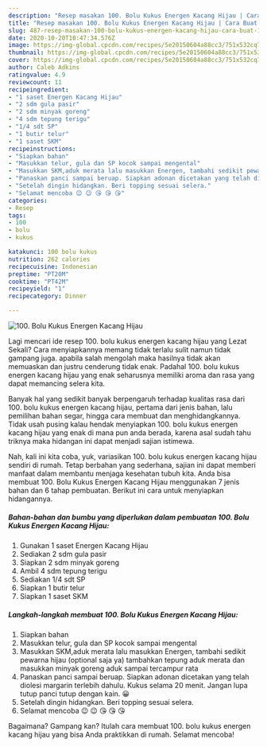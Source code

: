 ```yaml
---
description: "Resep masakan 100. Bolu Kukus Energen Kacang Hijau | Cara Buat 100. Bolu Kukus Energen Kacang Hijau Yang Enak Dan Mudah"
title: "Resep masakan 100. Bolu Kukus Energen Kacang Hijau | Cara Buat 100. Bolu Kukus Energen Kacang Hijau Yang Enak Dan Mudah"
slug: 487-resep-masakan-100-bolu-kukus-energen-kacang-hijau-cara-buat-100-bolu-kukus-energen-kacang-hijau-yang-enak-dan-mudah
date: 2020-10-20T10:47:34.576Z
image: https://img-global.cpcdn.com/recipes/5e20150604a88cc3/751x532cq70/100-bolu-kukus-energen-kacang-hijau-foto-resep-utama.jpg
thumbnail: https://img-global.cpcdn.com/recipes/5e20150604a88cc3/751x532cq70/100-bolu-kukus-energen-kacang-hijau-foto-resep-utama.jpg
cover: https://img-global.cpcdn.com/recipes/5e20150604a88cc3/751x532cq70/100-bolu-kukus-energen-kacang-hijau-foto-resep-utama.jpg
author: Caleb Adkins
ratingvalue: 4.9
reviewcount: 11
recipeingredient:
- "1 saset Energen Kacang Hijau"
- "2 sdm gula pasir"
- "2 sdm minyak goreng"
- "4 sdm tepung terigu"
- "1/4 sdt SP"
- "1 butir telur"
- "1 saset SKM"
recipeinstructions:
- "Siapkan bahan"
- "Masukkan telur, gula dan SP kocok sampai mengental"
- "Masukkan SKM,aduk merata lalu masukkan Energen, tambahi sedikit pewarna hijau (optional saja ya) tambahkan tepung aduk merata dan masukkan minyak goreng aduk sampai tercampur rata"
- "Panaskan panci sampai beruap. Siapkan adonan dicetakan yang telah diolesi margarin terlebih dahulu. Kukus selama 20 menit. Jangan lupa tutup panci tutup dengan kain. 😀"
- "Setelah dingin hidangkan. Beri topping sesuai selera."
- "Selamat mencoba 😉 😉 😘 😘 😘"
categories:
- Resep
tags:
- 100
- bolu
- kukus

katakunci: 100 bolu kukus 
nutrition: 262 calories
recipecuisine: Indonesian
preptime: "PT20M"
cooktime: "PT42M"
recipeyield: "1"
recipecategory: Dinner

---
```



![100. Bolu Kukus Energen Kacang Hijau](https://img-global.cpcdn.com/recipes/5e20150604a88cc3/751x532cq70/100-bolu-kukus-energen-kacang-hijau-foto-resep-utama.jpg)

Lagi mencari ide resep 100. bolu kukus energen kacang hijau yang Lezat Sekali? Cara menyiapkannya memang tidak terlalu sulit namun tidak gampang juga. apabila salah mengolah maka hasilnya tidak akan memuaskan dan justru cenderung tidak enak. Padahal 100. bolu kukus energen kacang hijau yang enak seharusnya memiliki aroma dan rasa yang dapat memancing selera kita.

Banyak hal yang sedikit banyak berpengaruh terhadap kualitas rasa dari 100. bolu kukus energen kacang hijau, pertama dari jenis bahan, lalu pemilihan bahan segar, hingga cara membuat dan menghidangkannya. Tidak usah pusing kalau hendak menyiapkan 100. bolu kukus energen kacang hijau yang enak di mana pun anda berada, karena asal sudah tahu triknya maka hidangan ini dapat menjadi sajian istimewa.




Nah, kali ini kita coba, yuk, variasikan 100. bolu kukus energen kacang hijau sendiri di rumah. Tetap berbahan yang sederhana, sajian ini dapat memberi manfaat dalam membantu menjaga kesehatan tubuh kita. Anda bisa membuat 100. Bolu Kukus Energen Kacang Hijau menggunakan 7 jenis bahan dan 6 tahap pembuatan. Berikut ini cara untuk menyiapkan hidangannya.

<!--inarticleads1-->

##### Bahan-bahan dan bumbu yang diperlukan dalam pembuatan 100. Bolu Kukus Energen Kacang Hijau:

1. Gunakan 1 saset Energen Kacang Hijau
1. Sediakan 2 sdm gula pasir
1. Siapkan 2 sdm minyak goreng
1. Ambil 4 sdm tepung terigu
1. Sediakan 1/4 sdt SP
1. Siapkan 1 butir telur
1. Siapkan 1 saset SKM




<!--inarticleads2-->

##### Langkah-langkah membuat 100. Bolu Kukus Energen Kacang Hijau:

1. Siapkan bahan
1. Masukkan telur, gula dan SP kocok sampai mengental
1. Masukkan SKM,aduk merata lalu masukkan Energen, tambahi sedikit pewarna hijau (optional saja ya) tambahkan tepung aduk merata dan masukkan minyak goreng aduk sampai tercampur rata
1. Panaskan panci sampai beruap. Siapkan adonan dicetakan yang telah diolesi margarin terlebih dahulu. Kukus selama 20 menit. Jangan lupa tutup panci tutup dengan kain. 😀
1. Setelah dingin hidangkan. Beri topping sesuai selera.
1. Selamat mencoba 😉 😉 😘 😘 😘




Bagaimana? Gampang kan? Itulah cara membuat 100. bolu kukus energen kacang hijau yang bisa Anda praktikkan di rumah. Selamat mencoba!
